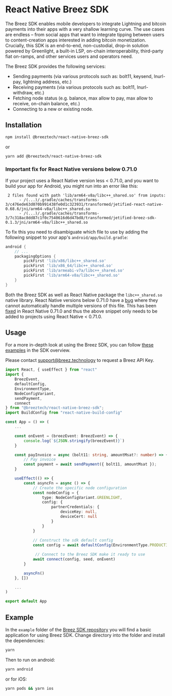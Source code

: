 # React Native Breez SDK

The Breez SDK enables mobile developers to integrate Lightning and bitcoin payments into their apps with a very shallow learning curve. The use cases are endless – from social apps that want to integrate tipping between users to content-creation apps interested in adding bitcoin monetization. Crucially, this SDK is an end-to-end, non-custodial, drop-in solution powered by Greenlight, a built-in LSP, on-chain interoperability, third-party fiat on-ramps, and other services users and operators need.
   
The Breez SDK provides the following services:
* Sending payments (via various protocols such as: bolt11, keysend, lnurl-pay, lightning address, etc.)
* Receiving payments (via various protocols such as: bolt11, lnurl-withdraw, etc.)
* Fetching node status (e.g. balance, max allow to pay, max allow to receive, on-chain balance, etc.)
* Connecting to a new or existing node.

## Installation

```bash
npm install @breeztech/react-native-breez-sdk
```
or

```bash
yarn add @breeztech/react-native-breez-sdk
```

### Important fix for React Native versions below 0.71.0

If your project uses a React Native version less < 0.71.0, and you want to build your app for Android, you might run into an error like this:

```
 2 files found with path 'lib/arm64-v8a/libc++_shared.so' from inputs:
      - /(...)/.gradle/caches/transforms-3/c476ede63d070b991438fe0d1c323931/transformed/jetified-react-native-0.68.6/jni/arm64-v8a/libc++_shared.so
      - /(...)/.gradle/caches/transforms-3/7c318ac8dd87c1f0c7540616d6d47bd8/transformed/jetified-breez-sdk-0.1.3/jni/arm64-v8a/libc++_shared.so
```

To fix this you need to disambiguate which file to use by adding the following snippet to your app's `android/app/build.gradle`:

```gradle
android {
    // ...
    packagingOptions {
        pickFirst 'lib/x86/libc++_shared.so'
        pickFirst 'lib/x86_64/libc++_shared.so'
        pickFirst 'lib/armeabi-v7a/libc++_shared.so'
        pickFirst 'lib/arm64-v8a/libc++_shared.so'
    }
}
```

Both the Breez SDK as well as React Native package the `libc++_shared.so` native library.
React Native versions below 0.71.0 have a [bug](https://github.com/facebook/react-native/issues/30297) where they cannot automatically handle multiple versions of this file.
This has been [fixed](https://github.com/facebook/react-native/pull/35093) in React Native 0.71.0 and thus the above snippet only needs to be added to projects using React Native < 0.71.0.

## Usage

For a more in-depth look at using the Breez SDK, you can follow [these examples](https://sdk-doc.breez.technology/) in the SDK overview.

Please contact [support@breez.technology](mailto:support@breez.technology?subject=Breez%20API%20Key) to request a Breez API Key. 
```ts
import React, { useEffect } from "react"
import { 
    BreezEvent,
    defaultConfig,
    EnvironmentType,   
    NodeConfigVariant, 
    sendPayment,
    connect 
} from "@breeztech/react-native-breez-sdk";
import BuildConfig from "react-native-build-config"

const App = () => (
    ...

    const onEvent = (breezEvent: BreezEvent) => {
        console.log(`${JSON.stringify(breezEvent)}`)
    }

    const payInvoice = async (bolt11: string, amountMsat?: number) => {
        // Pay invoice
        const payment = await sendPayment({ bolt11, amountMsat });
    }

    useEffect(() => {
        const asyncFn = async () => {
            // Create the specific node configuration
            const nodeConfig = {
                type: NodeConfigVariant.GREENLIGHT,
                config: {
                    partnerCredentials: {
                        deviceKey: null,
                        deviceCert: null
                    }
                }
            }
            
            // Construct the sdk default config
            const config = await defaultConfig(EnvironmentType.PRODUCTION, BuildConfig.BREEZ_API_KEY, nodeConfig)            

             // Connect to the Breez SDK make it ready to use
            await connect(config, seed, onEvent)            
        }

        asyncFn()
    }, [])

    ...
)

export default App
```

## Example

In the `example` folder of the [Breez SDK repository](https://github.com/breez/breez-sdk/tree/main/libs/sdk-react-native/example) you will find a basic application for using Breez SDK. Change directory into the folder and install the dependencies:
```bash
yarn
```
Then to run on android:
```bash
yarn android
```
or for iOS:
```bash
yarn pods && yarn ios
```
